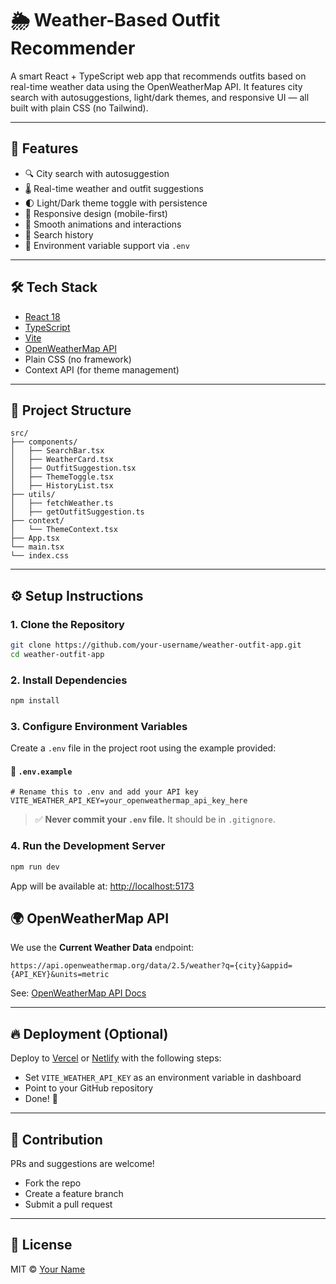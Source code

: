 # 🌦️ Weather-Based Outfit Recommender

A smart React + TypeScript web app that recommends outfits based on real-time weather data using the OpenWeatherMap API. It features city search with autosuggestions, light/dark themes, and responsive UI — all built with plain CSS (no Tailwind).

---

## 🚀 Features

- 🔍 City search with autosuggestion
- 🌡️ Real-time weather and outfit suggestions
- 🌓 Light/Dark theme toggle with persistence
- 📱 Responsive design (mobile-first)
- 🎨 Smooth animations and interactions
- 💾 Search history
- 🔐 Environment variable support via `.env`

---

## 🛠️ Tech Stack

- [React 18](https://react.dev/)
- [TypeScript](https://www.typescriptlang.org/)
- [Vite](https://vitejs.dev/)
- [OpenWeatherMap API](https://openweathermap.org/api)
- Plain CSS (no framework)
- Context API (for theme management)
---

## 📁 Project Structure

```
src/
├── components/
│   ├── SearchBar.tsx
│   ├── WeatherCard.tsx
│   ├── OutfitSuggestion.tsx
│   ├── ThemeToggle.tsx
│   ├── HistoryList.tsx
├── utils/
│   ├── fetchWeather.ts
│   ├── getOutfitSuggestion.ts
├── context/
│   └── ThemeContext.tsx
├── App.tsx
└── main.tsx
└── index.css
```

---

## ⚙️ Setup Instructions

### 1. Clone the Repository

```bash
git clone https://github.com/your-username/weather-outfit-app.git
cd weather-outfit-app
```

### 2. Install Dependencies

```bash
npm install
```

### 3. Configure Environment Variables

Create a `.env` file in the project root using the example provided:

#### 📄 `.env.example`

```env
# Rename this to .env and add your API key
VITE_WEATHER_API_KEY=your_openweathermap_api_key_here
```

> ✅ **Never commit your `.env` file.** It should be in `.gitignore`.

### 4. Run the Development Server

```bash
npm run dev
```

App will be available at: [http://localhost:5173](http://localhost:5173)


## 🌍 OpenWeatherMap API

We use the **Current Weather Data** endpoint:

```
https://api.openweathermap.org/data/2.5/weather?q={city}&appid={API_KEY}&units=metric
```

See: [OpenWeatherMap API Docs](https://openweathermap.org/current)

---

## 🔥 Deployment (Optional)

Deploy to [Vercel](https://vercel.com/) or [Netlify](https://netlify.com/) with the following steps:

- Set `VITE_WEATHER_API_KEY` as an environment variable in dashboard
- Point to your GitHub repository
- Done! 🎉

---

## 🤝 Contribution

PRs and suggestions are welcome!

- Fork the repo
- Create a feature branch
- Submit a pull request

---

## 📝 License

MIT © [Your Name](https://github.com/your-username)